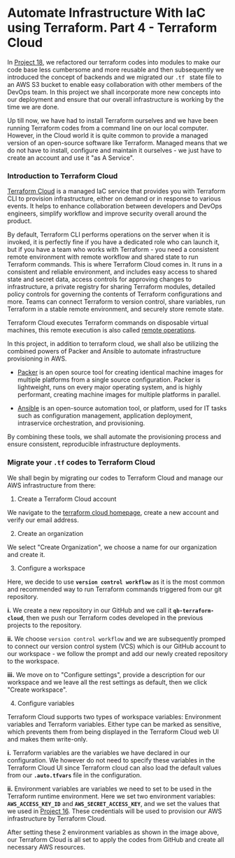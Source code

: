 # Automate Infrastructure With IaC using Terraform. Part 4 - Terraform Cloud

In [Project 18](https://github.com/QuadriBello/DevOps-Cloud/blob/main/Project18.md), we refactored our terraform codes into modules to make our code base less cumbersome and more reusable and then subsequently we introduced the concept of backends and we migrated our `.tf ` state file to an AWS S3 bucket to enable easy collaboration with other members of the DevOps team. In this project we shall incorporate more new concepts into our deployment and ensure that our overall infrastructure is working by the time we are done.

Up till now, we have had to install Terraform ourselves and we have been running Terraform codes from a command line on our local computer. However, in the Cloud world it is quite common to provide a managed version of an open-source software like Terraform. Managed means that we do not have to install, configure and maintain it ourselves - we just have to create an account and use it "as A Service".

### Introduction to Terraform Cloud

[Terraform Cloud](https://www.hashicorp.com/products/terraform) is a managed IaC service that provides you with Terraform CLI to provision infrastructure, either on demand or in response to various events. It helps to enhance collaboration between developers and DevOps engineers, simplify workflow and improve security overall around the product.

By default, Terraform CLI performs operations on the server when it is invoked, it is perfectly fine if you have a dedicated role who can launch it, but if you have a team who works with Terraform - you need a consistent remote environment with remote workflow and shared state to run Terraform commands. This is where Terraform Cloud comes in. It runs in a consistent and reliable environment, and includes easy access to shared state and secret data, access controls for approving changes to infrastructure, a private registry for sharing Terraform modules, detailed policy controls for governing the contents of Terraform configurations and more. Teams can connect Terraform to version control, share variables, run Terraform in a stable remote environment, and securely store remote state.

Terraform Cloud executes Terraform commands on disposable virtual machines, this remote execution is also called [remote operations](https://developer.hashicorp.com/terraform/cloud-docs/run/remote-operations).

In this project, in addition to terraform cloud, we shall also be utilizing the combined powers of Packer and Ansible to automate infrastructure provisioning in AWS.

* [Packer](https://www.packer.io/) is an open source tool for creating identical machine images for multiple platforms from a single source configuration. Packer is lightweight, runs on every major operating system, and is highly performant, creating machine images for multiple platforms in parallel.

* [Ansible](https://www.ansible.com/) is an open-source automation tool, or platform, used for IT tasks such as configuration management, application deployment, intraservice orchestration, and provisioning.

By combining these tools, we shall automate the provisioning process and ensure consistent, reproducible infrastructure deployments.

### Migrate your `.tf` codes to Terraform Cloud

We shall begin by migrating our codes to Terraform Cloud and manage our AWS infrastructure from there:

1. Create a Terraform Cloud account

We navigate to the [terraform cloud homepage](https://app.terraform.io/signup/account), create a new account and verify our email address.

2. Create an organization

We select "Create Organization", we choose a name for our organization and create it.

3. Configure a workspace

Here, we decide to use **`version control workflow`** as it is the most common and recommended way to run Terraform commands triggered from our git repository.

**i.** We create a new repository in our GitHub and we call it **`qb-terraform-cloud`**, then we push our Terraform codes developed in the previous projects to the repository.

**ii.** We choose `version control workflow` and we are subsequently promped to connect our version control system (VCS) which is our GitHub account to our workspace - we follow the prompt and add our newly created repository to the workspace.

**iii.** We move on to "Configure settings", provide a description for our workspace and we leave all the rest settings as default, then we click "Create workspace".

4. Configure variables

Terraform Cloud supports two types of workspace variables: Environment variables and Terraform variables. Either type can be marked as sensitive, which prevents them from being displayed in the Terraform Cloud web UI and makes them write-only.

**i.** Terraform variables are the variables we have declared in our configuration. We however do not need to specify these variables in the Terraform Cloud UI since Terraform cloud can also load the default values from our **`.auto.tfvars`** file in the configuration.

**ii.** Environment variables are variables we need to set to be used in the Terraform runtime environment. Here we set two environment variables: **`AWS_ACCESS_KEY_ID`** and **`AWS_SECRET_ACCESS_KEY`**, and we set the values that we used in [Project 16](https://expert-pbl.darey.io/en/latest/project16.html). These credentials will be used to provision our AWS infrastructure by Terraform Cloud.

After setting these 2 environment variables as shown in the image above, our Terraform Cloud is all set to apply the codes from GitHub and create all necessary AWS resources.






 



